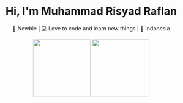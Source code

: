 <h1 align="center">Hi, I'm Muhammad Risyad Raflan</h1>
<p align="center"></p>
<p align="center">
  🚀 Newbie |
  💻 Love to code and learn new things |
  📍 Indonesia
</p>
<p align="center">
  <img src="https://github-readme-stats.vercel.app/api?username=mycoderisyad&show_icons=true&theme=light" height="150"/>
  <img src="https://github-readme-stats.vercel.app/api/top-langs/?username=mycoderisyad&layout=compact&theme=light" height="150"/>
</p>
